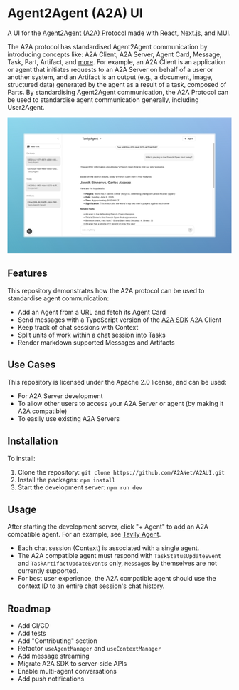 # Agent2Agent (A2A) UI

A UI for the [Agent2Agent (A2A) Protocol](https://google-a2a.github.io/A2A/) made with [React](https://react.dev/), [Next.js](https://nextjs.org/), and [MUI](https://mui.com/).

The A2A protocol has standardised Agent2Agent communication by introducing concepts like: A2A Client, A2A Server, Agent Card, Message, Task, Part, Artifact, and [more](https://google-a2a.github.io/A2A/specification/#2-core-concepts-summary).
For example, an A2A Client is an application or agent that initiates requests to an A2A Server on behalf of a user or another system, and an Artifact is an output (e.g., a document, image, structured data) generated by the agent as a result of a task, composed of Parts.
By standardising Agent2Agent communication, the A2A Protocol can be used to standardise agent communication generally, including User2Agent.

![A2A UI Screenshot](/images/A2A%20UI%20Screenshot.jpeg)

## Features

This repository demonstrates how the A2A protocol can be used to standardise agent communication:

- Add an Agent from a URL and fetch its Agent Card
- Send messages with a TypeScript version of the [A2A SDK](https://github.com/google-a2a/a2a-python) A2A Client
- Keep track of chat sessions with Context
- Split units of work within a chat session into Tasks
- Render markdown supported Messages and Artifacts

## Use Cases

This repository is licensed under the Apache 2.0 license, and can be used:

- For A2A Server development
- To allow other users to access your A2A Server or agent (by making it A2A compatible)
- To easily use existing A2A Servers

## Installation

To install:

1. Clone the repository: `git clone https://github.com/A2ANet/A2AUI.git`
2. Install the packages: `npm install`
3. Start the development server: `npm run dev`

## Usage

After starting the development server, click "+ Agent" to add an A2A compatible agent.
For an example, see [Tavily Agent](https://github.com/A2ANet/TavilyAgent).

- Each chat session (Context) is associated with a single agent.
- The A2A compatible agent must respond with `TaskStatusUpdateEvent` and `TaskArtifactUpdateEvent`s only, `Message`s by themselves are not currently supported.
- For best user experience, the A2A compatible agent should use the context ID to an entire chat session's chat history.

## Roadmap

- Add CI/CD
- Add tests
- Add "Contributing" section
- Refactor `useAgentManager` and `useContextManager`
- Add message streaming
- Migrate A2A SDK to server-side APIs
- Enable multi-agent conversations
- Add push notifications
